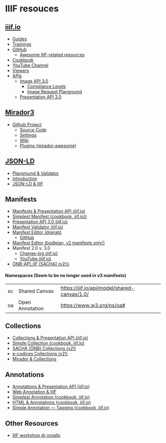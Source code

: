 # IIIF resouces

## [iiif.io](https://iiif.io)
- [Guides](https://iiif.io/guides/)
- [Trainings](https://training.iiif.io/)
- [GitHub](https://github.com/IIIF)
    - [Awesome IIIF-related resources ](https://github.com/IIIF/awesome-iiif)
- [Cookbook](https://iiif.io/api/cookbook/)
- [YouTube Channel](https://www.youtube.com/channel/UClcQIkLdYra7ZnOmMJnC5OA)
- [Viewers](https://iiif.io/get-started/iiif-viewers/)
- [APIs](https://iiif.io/api/index.html)
    - [Image API 3.0](https://iiif.io/api/image/3.0/)
        - [Compliance Levels](https://iiif.io/api/image/3.0/compliance/)
        - [Image Request Playground](https://www.learniiif.org/image-api/playground.html)
    - [Presentation API 3.0](https://iiif.io/api/presentation/3.0/)

## [Mirador3](https://projectmirador.org/)  
- [Github Project](https://github.com/ProjectMirador/)
    - [Source Code](https://github.com/ProjectMirador/mirador)  
    - [Settings](https://github.com/ProjectMirador/mirador/blob/master/src/config/settings.js)
    - [Wiki](https://github.com/ProjectMirador/mirador/wiki)  
    - [Plugins (mirador-awesome)](https://github.com/ProjectMirador/mirador-awesome)

## [JSON-LD](https://json-ld.org/)
- [Playground & Validator](https://json-ld.org/playground/)
- [Introduction](https://linkeddatatools.com/introduction-json-ld/)
- [JSON-LD & IIIF](https://iiif.io/api/annex/notes/jsonld/)

## Manifests
- [Manifests & Presentation API (iiif.io)](https://iiif.io/api/presentation/3.0/#52-manifest)
- [Simplest Manifest (cookbook, iiif.io))](https://iiif.io/api/cookbook/recipe/0001-mvm-image/)
- [Presentation API 3.0 (iiif.io)](https://iiif.io/api/presentation/3.0/)
- [Manifest Validator (iiif.io)](https://presentation-validator.iiif.io/)
- [Manifest Editor (digirati)](https://manifest-editor.digirati.services/)
    - [GitHub](https://github.com/digirati-co-uk/iiif-manifest-editor)
- [Manifest Editor (bodleian, v2 manifests only!)](https://github.com/bodleian/iiif-manifest-editor)
- Manifest 2.0 v. 3.0
    - [Change-log (iiif.io)](https://iiif.io/api/presentation/3.0/change-log/)
    - [YouTube (iiif.io)](https://www.youtube.com/watch?v=6pbpekgCddU)
- [ÖNB-API_IIF (SACHA) (v2!))](https://iiif.onb.ac.at/)
#### Namespaces (Seem to be no longer used in v3 manifests)
||||
|---|---|---|
| sc | Shared Canvas   | https://iiif.io/api/model/shared-canvas/1.0/ |
| oa | Open Annotation | https://www.w3.org/ns/oa# |


## Collections
- [Collections & Presentation API (iiif.io)](https://iiif.io/api/presentation/3.0/#51-collection)
- [Simple Collection (cookbook, iiif.io)](https://iiif.io/api/cookbook/recipe/0032-collection/)
- [SACHA (ÖNB) Collections (v2!)](https://iiif.onb.ac.at/gui/collection.html)
- [e-codices Collections (v2!)](https://www.e-codices.unifr.ch/metadata/iiif/collection.json)
- [Mirador & Collections](https://github.com/ProjectMirador/mirador/blob/master/src/config/settings.js)

## Annotations
- [Annotations & Presentation API (iiif.io)](https://iiif.io/api/presentation/3.0/#56-annotation)
- [Web Annotation & IIIF](https://iiif.io/api/annex/openannotation/)
- [Simplest Annotation (cookbook, iiif.io)](https://iiif.io/api/cookbook/recipe/0266-full-canvas-annotation/)
- [HTML & Annotations (cookbook, iiif.io)](https://iiif.io/api/cookbook/recipe/0019-html-in-annotations/)
- [Simple Annotation — Tagging (cookbook, iiif.io)](https://iiif.io/api/cookbook/recipe/0021-tagging/)

## Other Resources
- [IIIF workshop @ ronallo](http://ronallo.com/iiif-workshop-new/)